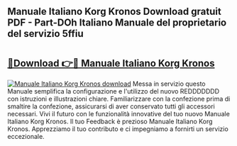 ## Manuale Italiano Korg Kronos Download gratuit PDF - Part-DOh Italiano Manuale del proprietario del servizio 5ffiu

# <h2><a href="http://dfalmo.blite.top/?on=Manuale+Italiano+Korg+Kronos">🔗Download 👉🔴 Manuale Italiano Korg Kronos</a></h2>

[![Manuale Italiano Korg Kronos download](https://i.imgur.com/lujVjoI.png)](http://dfalmo.blite.top/?on=Manuale+Italiano+Korg+Kronos)
Messa in servizio questo Manuale semplifica la configurazione e l'utilizzo del nuovo REDDDDDDD con istruzioni e illustrazioni chiare. Familiarizzare con la confezione prima di smaltire la confezione, assicurarsi di aver conservato tutti gli accessori necessari. Vivi il futuro con le funzionalità innovative del tuo nuovo Manuale Italiano Korg Kronos. Il tuo Feedback è prezioso Manuale Italiano Korg Kronos. Apprezziamo il tuo contributo e ci impegniamo a fornirti un servizio eccezionale.
